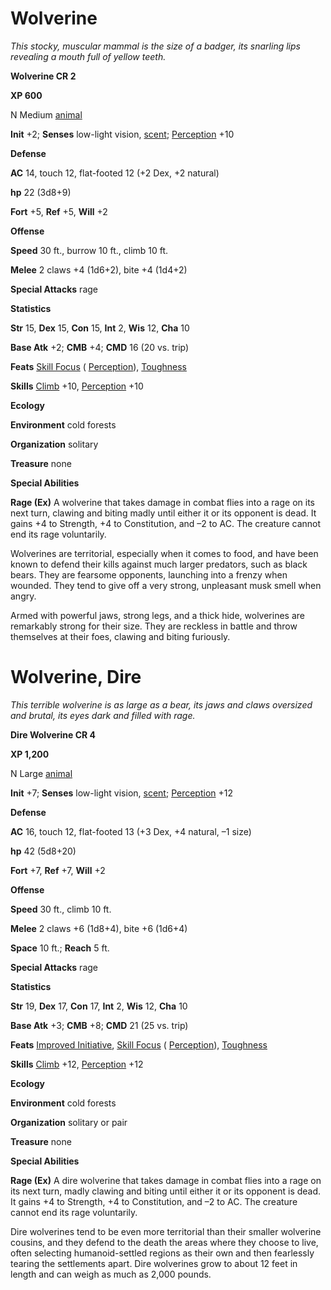 # Wolverine

_This stocky, muscular mammal is the size of a badger, its snarling lips revealing a mouth full of yellow teeth._

**Wolverine CR 2**

**XP 600**

N Medium [animal](creatureTypes#_animal)

**Init** +2; **Senses** low-light vision, [scent](universalMonsterRules#_scent); [Perception](../skills/perception#_perception) +10

**Defense**

**AC** 14, touch 12, flat-footed 12 (+2 Dex, +2 natural)

**hp** 22 (3d8+9)

**Fort** +5, **Ref** +5, **Will** +2

**Offense**

**Speed** 30 ft., burrow 10 ft., climb 10 ft.

**Melee** 2 claws +4 (1d6+2), bite +4 (1d4+2)

**Special Attacks** rage

**Statistics**

**Str** 15, **Dex** 15, **Con** 15, **Int** 2, **Wis** 12, **Cha** 10

**Base Atk** +2; **CMB** +4; **CMD** 16 (20 vs. trip)

**Feats** [Skill Focus](../feats#_skill-focus) ( [Perception](../skills/perception#_perception)), [Toughness](../feats#_toughness)

**Skills** [Climb](../skills/climb#_climb) +10, [Perception](../skills/perception#_perception) +10

**Ecology**

**Environment** cold forests

**Organization** solitary

**Treasure** none

**Special Abilities**

**Rage (Ex)** A wolverine that takes damage in combat flies into a rage on its next turn, clawing and biting madly until either it or its opponent is dead. It gains +4 to Strength, +4 to Constitution, and –2 to AC. The creature cannot end its rage voluntarily.

Wolverines are territorial, especially when it comes to food, and have been known to defend their kills against much larger predators, such as black bears. They are fearsome opponents, launching into a frenzy when wounded. They tend to give off a very strong, unpleasant musk smell when angry.

Armed with powerful jaws, strong legs, and a thick hide, wolverines are remarkably strong for their size. They are reckless in battle and throw themselves at their foes, clawing and biting furiously.

# Wolverine, Dire

_This terrible wolverine is as large as a bear, its jaws and claws oversized and brutal, its eyes dark and filled with rage._

**Dire Wolverine CR 4**

**XP 1,200**

N Large [animal](creatureTypes#_animal)

**Init** +7; **Senses** low-light vision, [scent](universalMonsterRules#_scent); [Perception](../skills/perception#_perception) +12

**Defense**

**AC** 16, touch 12, flat-footed 13 (+3 Dex, +4 natural, –1 size)

**hp** 42 (5d8+20)

**Fort** +7, **Ref** +7, **Will** +2

**Offense**

**Speed** 30 ft., climb 10 ft.

**Melee** 2 claws +6 (1d8+4), bite +6 (1d6+4)

**Space** 10 ft.; **Reach** 5 ft.

**Special Attacks** rage

**Statistics**

**Str** 19, **Dex** 17, **Con** 17, **Int** 2, **Wis** 12, **Cha** 10

**Base Atk** +3; **CMB** +8; **CMD** 21 (25 vs. trip)

**Feats** [Improved Initiative](../feats#_improved-initiative), [Skill Focus](../feats#_skill-focus) ( [Perception](../skills/perception#_perception)), [Toughness](../feats#_toughness)

**Skills** [Climb](../skills/climb#_climb) +12, [Perception](../skills/perception#_perception) +12

**Ecology**

**Environment** cold forests

**Organization** solitary or pair

**Treasure** none

**Special Abilities**

**Rage (Ex)** A dire wolverine that takes damage in combat flies into a rage on its next turn, madly clawing and biting until either it or its opponent is dead. It gains +4 to Strength, +4 to Constitution, and –2 to AC. The creature cannot end its rage voluntarily.

Dire wolverines tend to be even more territorial than their smaller wolverine cousins, and they defend to the death the areas where they choose to live, often selecting humanoid-settled regions as their own and then fearlessly tearing the settlements apart. Dire wolverines grow to about 12 feet in length and can weigh as much as 2,000 pounds.

